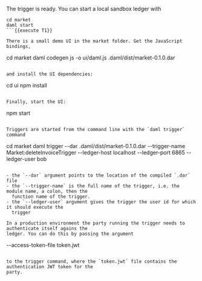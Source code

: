 The trigger is ready. You can start a local sandbox ledger with

```
cd market
daml start
```{{execute T1}}

There is a small demo UI in the market folder. Get the JavaScript bindings,

```
cd market
daml codegen js -o ui/daml.js .daml/dist/market-0.1.0.dar
```{{execute T2}}

and install the UI dependencies:

```
cd ui
npm install
```{{execute T2}}

Finally, start the UI:

```
npm start
```{{execute T2}}

Triggers are started from the command line with the `daml trigger` command

```
cd market
daml trigger --dar .daml/dist/market-0.1.0.dar --trigger-name Market:deleteInvoiceTrigger --ledger-host localhost --ledger-port 6865 --ledger-user bob
```{{execute T3}}

- the `--dar` argument points to the location of the compiled `.dar` file
- the `--trigger-name` is the full name of the trigger, i.e. the module name, a colon, then the
  function name of the trigger.
- the `--ledger-user` argument gives the trigger the user id for which it should execute the
  trigger

In a production environment the party running the trigger needs to authenticate itself agains the
ledger. You can do this by passing the argument

```
--access-token-file token.jwt

```

to the trigger command, where the `token.jwt` file contains the authentication JWT token for the
party.
